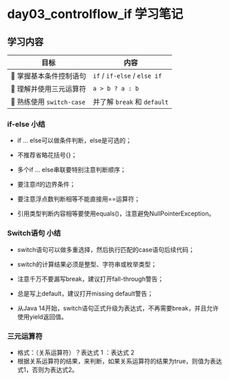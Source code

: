 # day03_controlflow_if 学习笔记

## 学习内容

| 目标                    | 内容                           |
| --------------------- | ---------------------------- |
| 🎯 掌握基本条件控制语句         | `if` / `if-else` / `else if` |
| 🎯 理解并使用三元运算符         | `a > b ? a : b`              |
| 🎯 熟练使用 `switch-case` | 并了解 `break` 和 `default`      |

### if-else 小结
- if ... else可以做条件判断，else是可选的；

- 不推荐省略花括号{}；

- 多个if ... else串联要特别注意判断顺序；

- 要注意if的边界条件；

- 要注意浮点数判断相等不能直接用==运算符；

- 引用类型判断内容相等要使用equals()，注意避免NullPointerException。

### Switch语句 小结
- switch语句可以做多重选择，然后执行匹配的case语句后续代码；

- switch的计算结果必须是整型、字符串或枚举类型；

- 注意千万不要漏写break，建议打开fall-through警告；

- 总是写上default，建议打开missing default警告；

- 从Java 14开始，switch语句正式升级为表达式，不再需要break，并且允许使用yield返回值。

### 三元运算符
- 格式：（关系运算符）？表达式 1 ：表达式 2
- 根据关系运算符的结果，来判断，如果关系运算符的结果为true，则值为表达式1，否则为表达式2。

